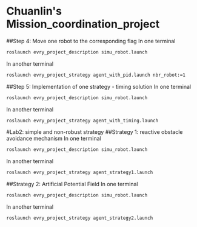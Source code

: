 # Chuanlin's Mission_coordination_project

##Step 4: Move one robot to the corresponding flag
In one terminal
```bash
roslaunch evry_project_description simu_robot.launch
```
In another terminal
```bash
roslaunch evry_project_strategy agent_with_pid.launch nbr_robot:=1
```
##Step 5: Implementation of one strategy - timing solution
In one terminal
```bash
roslaunch evry_project_description simu_robot.launch
```
In another terminal
```bash
roslaunch evry_project_strategy agent_with_timing.launch
```

#Lab2: simple and non-robust strategy
##Strategy 1: reactive obstacle avoidance mechanism
In one terminal
```bash
roslaunch evry_project_description simu_robot.launch
```
In another terminal
```bash
roslaunch evry_project_strategy agent_strategy1.launch
```
##Strategy 2: Artificial Potential Field
In one terminal
```bash
roslaunch evry_project_description simu_robot.launch
```
In another terminal
```bash
roslaunch evry_project_strategy agent_strategy2.launch
```
